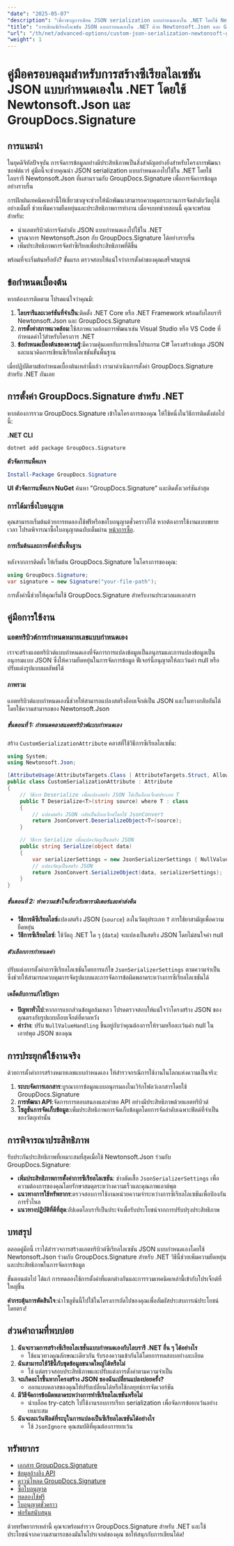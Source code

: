 ```yaml
---
"date": "2025-05-07"
"description": "เชี่ยวชาญการเขียน JSON serialization แบบกำหนดเองใน .NET โดยใช้ Newtonsoft.Json และ GroupDocs.Signature เรียนรู้การจัดการโครงสร้างข้อมูลที่ซับซ้อนอย่างมีประสิทธิภาพ"
"title": "การเขียนซีเรียลไลเซชัน JSON แบบกำหนดเองใน .NET ด้วย Newtonsoft.Json และ GroupDocs.Signature&#58; คู่มือฉบับสมบูรณ์"
"url": "/th/net/advanced-options/custom-json-serialization-newtonsoft-groupdocs-signature/"
"weight": 1
---
```


# คู่มือครอบคลุมสำหรับการสร้างซีเรียลไลเซชัน JSON แบบกำหนดเองใน .NET โดยใช้ Newtonsoft.Json และ GroupDocs.Signature

## การแนะนำ

ในยุคดิจิทัลปัจจุบัน การจัดการข้อมูลอย่างมีประสิทธิภาพเป็นสิ่งสำคัญอย่างยิ่งสำหรับโครงการพัฒนาซอฟต์แวร์ คู่มือนี้จะช่วยคุณนำ JSON serialization แบบกำหนดเองไปใช้ใน .NET โดยใช้ไลบรารี Newtonsoft.Json ที่ผสานรวมกับ GroupDocs.Signature เพื่อการจัดการข้อมูลอย่างราบรื่น

การฝึกฝนเทคนิคเหล่านี้ให้เชี่ยวชาญจะช่วยให้นักพัฒนาสามารถควบคุมกระบวนการจัดลำดับวัตถุได้อย่างเต็มที่ ช่วยเพิ่มความยืดหยุ่นและประสิทธิภาพการทำงาน เมื่อจบบทช่วยสอนนี้ คุณจะพร้อมสำหรับ:
- นำแอตทริบิวต์การจัดลำดับ JSON แบบกำหนดเองไปใช้ใน .NET
- บูรณาการ Newtonsoft.Json กับ GroupDocs.Signature ได้อย่างราบรื่น
- เพิ่มประสิทธิภาพการจัดทำซีเรียลเพื่อประสิทธิภาพที่ดีขึ้น

พร้อมที่จะเริ่มต้นหรือยัง? ขั้นแรก ตรวจสอบให้แน่ใจว่าการตั้งค่าของคุณเสร็จสมบูรณ์

## ข้อกำหนดเบื้องต้น

หากต้องการติดตาม โปรดแน่ใจว่าคุณมี:
1. **ไลบรารีและเวอร์ชันที่จำเป็น**:ติดตั้ง .NET Core หรือ .NET Framework พร้อมกับไลบรารี Newtonsoft.Json และ GroupDocs.Signature
2. **การตั้งค่าสภาพแวดล้อม**:ใช้สภาพแวดล้อมการพัฒนาเช่น Visual Studio หรือ VS Code ที่กำหนดค่าไว้สำหรับโครงการ .NET
3. **ข้อกำหนดเบื้องต้นของความรู้**:มีความคุ้นเคยกับการเขียนโปรแกรม C# โครงสร้างข้อมูล JSON และแนวคิดการเขียนซีเรียลไลเซชันขั้นพื้นฐาน

เมื่อปฏิบัติตามข้อกำหนดเบื้องต้นเหล่านี้แล้ว เรามาดำเนินการตั้งค่า GroupDocs.Signature สำหรับ .NET กันเลย

## การตั้งค่า GroupDocs.Signature สำหรับ .NET

หากต้องการรวม GroupDocs.Signature เข้าในโครงการของคุณ ให้ใช้หนึ่งในวิธีการติดตั้งต่อไปนี้:

**.NET CLI**
```bash
dotnet add package GroupDocs.Signature
```

**ตัวจัดการแพ็คเกจ**
```powershell
Install-Package GroupDocs.Signature
```

**UI ตัวจัดการแพ็คเกจ NuGet**
ค้นหา "GroupDocs.Signature" และติดตั้งเวอร์ชันล่าสุด

### การได้มาซึ่งใบอนุญาต

คุณสามารถเริ่มต้นด้วยการทดลองใช้ฟรีหรือขอใบอนุญาตชั่วคราวก็ได้ หากต้องการใช้งานแบบขยายเวลา โปรดพิจารณาซื้อใบอนุญาตฉบับเต็มผ่าน [หน้าการซื้อ](https://purchase-groupdocs.com/buy).

#### การเริ่มต้นและการตั้งค่าขั้นพื้นฐาน

หลังจากการติดตั้ง ให้เริ่มต้น GroupDocs.Signature ในโครงการของคุณ:

```csharp
using GroupDocs.Signature;
var signature = new Signature("your-file-path");
```

การตั้งค่านี้ช่วยให้คุณเริ่มใช้ GroupDocs.Signature สำหรับงานประมวลผลเอกสาร

## คู่มือการใช้งาน

### แอตทริบิวต์การกำหนดหมายเลขแบบกำหนดเอง

เราจะสร้างแอตทริบิวต์แบบกำหนดเองที่จัดการการแปลงข้อมูลเป็นอนุกรมและการแปลงข้อมูลเป็นอนุกรมแบบ JSON ซึ่งให้ความยืดหยุ่นในการจัดการข้อมูล ฟีเจอร์นี้อนุญาตให้ละเว้นค่า null หรือปรับแต่งรูปแบบผลลัพธ์ได้

#### ภาพรวม
แอตทริบิวต์แบบกำหนดเองนี้ช่วยให้สามารถแปลงสตริงอ็อบเจ็กต์เป็น JSON และในทางกลับกันได้โดยใช้ความสามารถของ Newtonsoft.Json

##### ขั้นตอนที่ 1: กำหนดคลาสแอตทริบิวต์แบบกำหนดเอง

สร้าง `CustomSerializationAttribute` คลาสที่ใช้วิธีการซีเรียลไลเซชัน:

```csharp
using System;
using Newtonsoft.Json;

[AttributeUsage(AttributeTargets.Class | AttributeTargets.Struct, AllowMultiple = false)]
public class CustomSerializationAttribute : Attribute
{
    // วิธีการ Deserialize เพื่อแปลงสตริง JSON ให้เป็นอ็อบเจ็กต์ประเภท T
    public T Deserialize<T>(string source) where T : class
    {
        // แปลงสตริง JSON กลับเป็นอ็อบเจ็กต์โดยใช้ JsonConvert
        return JsonConvert.DeserializeObject<T>(source);
    }

    // วิธีการ Serialize เพื่อแปลงวัตถุเป็นสตริง JSON
    public string Serialize(object data)
    {
        var serializerSettings = new JsonSerializerSettings { NullValueHandling = NullValueHandling.Ignore };
        // แปลงวัตถุเป็นสตริง JSON
        return JsonConvert.SerializeObject(data, serializerSettings);
    }
}
```

##### ขั้นตอนที่ 2: ทำความเข้าใจเกี่ยวกับพารามิเตอร์และค่าส่งคืน
- **วิธีการดีซีเรียลไลซ์**แปลงสตริง JSON (`source`) ลงในวัตถุประเภท `T` การใช้ยาสามัญเพื่อความยืดหยุ่น
- **วิธีการซีเรียลไลซ์**: ใช้วัตถุ .NET ใด ๆ (`data`) จะแปลงเป็นสตริง JSON โดยไม่สนใจค่า null

##### ตัวเลือกการกำหนดค่า
ปรับแต่งการตั้งค่าการซีเรียลไลเซชันโดยการแก้ไข `JsonSerializerSettings` ตามความจำเป็น ซึ่งช่วยให้สามารถควบคุมการจัดรูปแบบและการจัดการข้อผิดพลาดระหว่างการซีเรียลไลเซชันได้

#### เคล็ดลับการแก้ไขปัญหา
- **ปัญหาทั่วไป**:หากการแยกส่วนข้อมูลล้มเหลว โปรดตรวจสอบให้แน่ใจว่าโครงสร้าง JSON ของคุณตรงกับรูปแบบอ็อบเจ็กต์ที่คาดหวัง
- **ค่าว่าง**: ปรับ `NullValueHandling` ขึ้นอยู่กับว่าคุณต้องการให้รวมหรือละเว้นค่า null ในเอาท์พุต JSON ของคุณ

## การประยุกต์ใช้งานจริง

ด้วยการตั้งค่าการสร้างหมายเลขแบบกำหนดเอง ให้สำรวจกรณีการใช้งานในโลกแห่งความเป็นจริง:
1. **ระบบจัดการเอกสาร**:บูรณาการข้อมูลแบบอนุกรมลงในเวิร์กโฟลว์เอกสารโดยใช้ GroupDocs.Signature
2. **การพัฒนา API**:จัดการการตอบสนองและคำขอ API อย่างมีประสิทธิภาพด้วยแอตทริบิวต์
3. **โซลูชันการจัดเก็บข้อมูล**:เพิ่มประสิทธิภาพการจัดเก็บข้อมูลโดยการจัดลำดับเฉพาะฟิลด์ที่จำเป็นของวัตถุเท่านั้น

## การพิจารณาประสิทธิภาพ

รับประกันประสิทธิภาพที่เหมาะสมที่สุดเมื่อใช้ Newtonsoft.Json ร่วมกับ GroupDocs.Signature:
- **เพิ่มประสิทธิภาพการตั้งค่าการซีเรียลไลเซชัน**: ช่างตัดเสื้อ `JsonSerializerSettings` เพื่อความต้องการของคุณโดยรักษาสมดุลระหว่างความเร็วและคุณภาพเอาต์พุต
- **แนวทางการใช้ทรัพยากร**:ตรวจสอบการใช้งานหน่วยความจำระหว่างการซีเรียลไลเซชันเพื่อป้องกันการรั่วไหล
- **แนวทางปฏิบัติที่ดีที่สุด**:อัปเดตไลบรารีเป็นประจำเพื่อรับประโยชน์จากการปรับปรุงประสิทธิภาพ

## บทสรุป

ตลอดคู่มือนี้ เราได้สำรวจการสร้างแอตทริบิวต์ซีเรียลไลเซชัน JSON แบบกำหนดเองโดยใช้ Newtonsoft.Json ร่วมกับ GroupDocs.Signature สำหรับ .NET วิธีนี้ช่วยเพิ่มความยืดหยุ่นและประสิทธิภาพในการจัดการข้อมูล

ขั้นตอนต่อไป ได้แก่ การทดลองใช้การตั้งค่าที่แตกต่างกันและการรวมเทคนิคเหล่านี้เข้ากับโปรเจ็กต์ที่ใหญ่ขึ้น

**คำกระตุ้นการตัดสินใจ**:นำโซลูชันนี้ไปใช้ในโครงการถัดไปของคุณเพื่อสัมผัสประสบการณ์ประโยชน์โดยตรง!

## ส่วนคำถามที่พบบ่อย

1. **ฉันจะรวมการสร้างซีเรียลไลเซชั่นแบบกำหนดเองกับไลบรารี .NET อื่น ๆ ได้อย่างไร**
   - ใช้แนวทางคุณลักษณะเดียวกัน รับรองความเข้ากันได้โดยการทดสอบอย่างละเอียด
2. **ฉันสามารถใช้วิธีนี้กับชุดข้อมูลขนาดใหญ่ได้หรือไม่**
   - ใช่ แต่ตรวจสอบประสิทธิภาพและปรับแต่งการตั้งค่าตามความจำเป็น
3. **จะเกิดอะไรขึ้นหากโครงสร้าง JSON ของฉันเปลี่ยนแปลงบ่อยครั้ง?**
   - ออกแบบคลาสของคุณให้ปรับเปลี่ยนได้หรือใช้กลยุทธ์การจัดเวอร์ชัน
4. **มีวิธีจัดการข้อผิดพลาดระหว่างการทำซีเรียลไลเซชันหรือไม่**
   - นำบล็อค try-catch ไปใช้งานรอบการเรียก serialization เพื่อจัดการข้อยกเว้นอย่างเหมาะสม
5. **ฉันจะละเว้นฟิลด์ที่ระบุในการแปลงเป็นซีเรียลไลเซชันได้อย่างไร**
   - ใช้ `JsonIgnore` คุณสมบัติที่คุณต้องการยกเว้น

## ทรัพยากร
- [เอกสาร GroupDocs.Signature](https://docs.groupdocs.com/signature/net/)
- [ข้อมูลอ้างอิง API](https://reference.groupdocs.com/signature/net/)
- [ดาวน์โหลด GroupDocs.Signature](https://releases.groupdocs.com/signature/net/)
- [ซื้อใบอนุญาต](https://purchase.groupdocs.com/buy)
- [ทดลองใช้ฟรี](https://releases.groupdocs.com/signature/net/)
- [ใบอนุญาตชั่วคราว](https://purchase.groupdocs.com/temporary-license/)
- [ฟอรั่มสนับสนุน](https://forum.groupdocs.com/c/signature/)

ด้วยทรัพยากรเหล่านี้ คุณจะพร้อมสำรวจ GroupDocs.Signature สำหรับ .NET และใช้ประโยชน์จากความสามารถของมันในโปรเจกต์ของคุณ ขอให้สนุกกับการเขียนโค้ด!